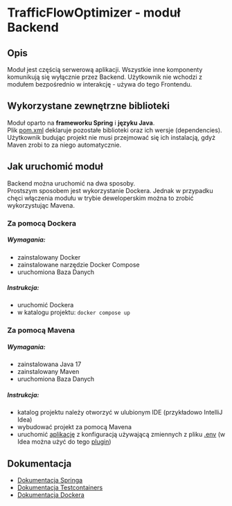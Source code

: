 # TrafficFlowOptimizer - moduł Backend

## Opis
Moduł jest częścią serwerową aplikacji.
Wszystkie inne komponenty komunikują się wyłącznie przez Backend.
Użytkownik nie wchodzi z modułem bezpośrednio w interakcję - używa do tego Frontendu.

## Wykorzystane zewnętrzne biblioteki
Moduł oparto na **frameworku Spring** i **języku Java**.\
Plik [pom.xml](pom.xml) deklaruje pozostałe biblioteki oraz ich wersje (dependencies). Użytkownik budując projekt nie musi przejmować się ich instalacją, gdyż Maven zrobi to za niego automatycznie.

## Jak uruchomić moduł

Backend można uruchomić na dwa sposoby.\
Prostszym sposobem jest wykorzystanie Dockera. Jednak w przypadku chęci włączenia modułu w trybie deweloperskim można to zrobić wykorzystując Mavena.

### Za pomocą Dockera

##### Wymagania:
* zainstalowany Docker
* zainstalowane narzędzie Docker Compose
* uruchomiona Baza Danych

##### Instrukcja:
* uruchomić Dockera
* w katalogu projektu: `docker compose up`

### Za pomocą Mavena

##### Wymagania:
* zainstalowana Java 17
* zainstalowany Maven
* uruchomiona Baza Danych

##### Instrukcja:
* katalog projektu należy otworzyć w ulubionym IDE (przykładowo IntelliJ Idea)
* wybudować projekt za pomocą Mavena
* uruchomić [aplikację](src/main/java/app/backend/BackendApplication.java) z konfiguracją używającą zmiennych z pliku [.env](.env) (w Idea można użyć do tego [plugin](https://plugins.jetbrains.com/plugin/7861-envfile)) 

## Dokumentacja

* [Dokumentacja Springa](https://docs.spring.io/spring-framework/reference/index.html)
* [Dokumentacja Testcontainers](https://java.testcontainers.org)
* [Dokumentacja Dockera](https://docs.docker.com)